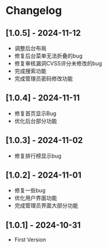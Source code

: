# Changelog

## [1.0.5] - 2024-11-12
- 调整后台布局
- 修复后台菜单无法折叠的bug
- 修复审核漏洞CVSS评分未修改的bug
- 完成搜索功能
- 完成管理员密码修改功能

## [1.0.4] - 2024-11-11
- 修复首页显示Bug
- 优化后台部分功能

## [1.0.3] - 2024-11-02
- 修复排行榜显示bug

## [1.0.2] - 2024-11-01
- 修复一些bug
- 优化用户界面功能
- 完成管理员界面大部分功能

## [1.0.1] - 2024-10-31
- First Version
